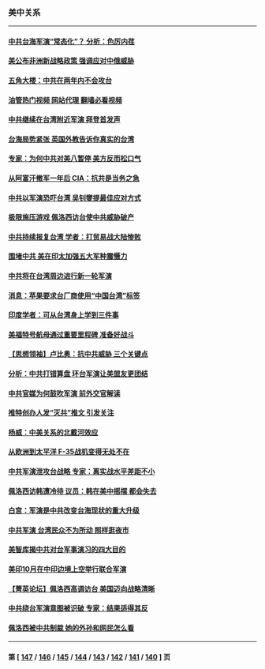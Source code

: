 ### 美中关系
---
#### [中共台海军演“常态化”？ 分析：色厉内荏](../../pages/nf1412576/n13798313.md?08090845) 
#### [美公布非洲新战略政策 强调应对中俄威胁](../../pages/nf1412576/n13798330.md?08090845) 
#### [五角大楼：中共在两年内不会攻台](../../pages/nf1412576/n13798354.md?08090845) 
#### [油管热门视频 网站代理 翻墙必看视频](http://209.222.30.114:81/youtube.html?08090845)
#### [中共继续在台湾附近军演 拜登首发声](../../pages/nf1412576/n13798310.md?08090845) 
#### [台海局势紧张 英国外教告诉你真实的台湾](../../pages/nf1412576/n13798341.md?08090845) 
#### [专家：为何中共对美八暂停 美方反而松口气](../../pages/nf1412576/n13798323.md?08090845) 
#### [从阿富汗撤军一年后 CIA：抗共是当务之急](../../pages/nf1412576/n13798224.md?08090845) 
#### [中共以军演恐吓台湾 吴钊燮提最佳应对方式](../../pages/nf1412576/n13798312.md?08090845) 
#### [极限施压游戏 佩洛西访台使中共威胁破产](../../pages/nf1412576/n13798285.md?08090845) 
#### [中共持续报复台湾 学者：打贸易战大陆惨败](../../pages/nf1412576/n13798316.md?08090845) 
#### [围堵中共 美在印太加强五大军种震慑力](../../pages/nf1412576/n13798047.md?08090845) 
#### [中共将在台湾周边进行新一轮军演](../../pages/nf1412576/n13797969.md?08090845) 
#### [消息：苹果要求台厂商使用“中国台湾”标签](../../pages/nf1412576/n13797899.md?08090845) 
#### [印度学者：可从台湾身上学到三件事](../../pages/nf1412576/n13797880.md?08090845) 
#### [美福特号航母通过重要里程碑 准备好战斗](../../pages/nf1412576/n13797781.md?08090845) 
#### [【思想领袖】卢比奥：抗中共威胁 三个关键点](../../pages/nf1412576/n13782442.md?08090845) 
#### [分析：中共打错算盘 环台军演让美盟友更团结](../../pages/nf1412576/n13797669.md?08090845) 
#### [中共官媒为何鼓吹军演 前外交官解读](../../pages/nf1412576/n13797550.md?08090845) 
#### [推特创办人发“灭共”推文 引发关注](../../pages/nf1412576/n13797542.md?08090845) 
#### [杨威：中美关系的北戴河效应](../../pages/nf1412576/n13797232.md?08090845) 
#### [从欧洲到太平洋 F-35战机变得无处不在](../../pages/nf1412576/n13794379.md?08090845) 
#### [中共军演泄攻台战略 专家：离实战水平差距不小](../../pages/nf1412576/n13797209.md?08090845) 
#### [佩洛西访韩遭冷待 议员：韩在美中摇摆 都会失去](../../pages/nf1412576/n13797241.md?08090845) 
#### [白宫：军演是中共改变台海现状的重大升级](../../pages/nf1412576/n13797184.md?08090845) 
#### [中共军演 台湾民众不为所动 照样逛夜市](../../pages/nf1412576/n13797190.md?08090845) 
#### [美智库揭中共对台军事演习的四大目的](../../pages/nf1412576/n13797187.md?08090845) 
#### [美印10月在中印边境上空举行联合军演](../../pages/nf1412576/n13797152.md?08090845) 
#### [【菁英论坛】佩洛西高调访台 美国迈向战略清晰](../../pages/nf1412576/n13797172.md?08090845) 
#### [中共绕台军演意图被识破 专家：结果适得其反](../../pages/nf1412576/n13797128.md?08090845) 
#### [佩洛西被中共制裁 她的外孙和网民怎么看](../../pages/nf1412576/n13797115.md?08090845) 

---
#### 第 [ [147](./147.md?08090845) / [146](./146.md?08090845) / [145](./145.md?08090845) / [144](./144.md?08090845) / [143](./143.md?08090845) / [142](./142.md?08090845) / [141](./141.md?08090845) / [140](./140.md?08090845) ] 页
